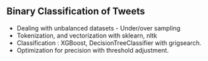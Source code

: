 ## Binary Classification of Tweets   
* Dealing with unbalanced datasets - Under/over sampling
* Tokenization, and vectorization with sklearn, nltk
* Classification : XGBoost, DecisionTreeClassifier with grigsearch.
* Optimization for precision with threshold adjustment. 
